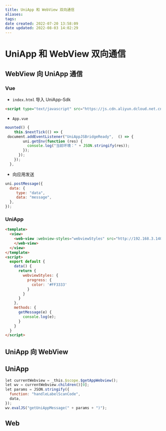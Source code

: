 ```yaml
---
title: UniApp 和 WebView 双向通信
aliases: 
tags: 
date created: 2022-07-20 13:58:09
date updated: 2022-08-03 14:02:29
---
```


# UniApp 和 WebView 双向通信

## WebView 向 UniApp 通信

### Vue

- `index.html` 导入 UniApp-Sdk

```html
<script type="text/javascript" src="https://js.cdn.aliyun.dcloud.net.cn/dev/uni-app/uni.webview.1.5.2.js"></script>
```

- `App.vue`

```javascript
mounted() {
    this.$nextTick(() => { 
 document.addEventListener("UniAppJSBridgeReady",  () => {
        uni.getEnv(function (res) {
          console.log("当前环境：" + JSON.stringify(res));
        });
      });
    });
  },
```

- 向应用发送

```javascript
uni.postMessage({
  data: {
     type: "data",
     data: "message",
  },
});
```

### UniApp

```html
<template>
  <view>
    <web-view :webview-styles="webviewStyles" src="http://192.168.3.140:8888/" @message="getMessage">
    </web-view>
  </view>
</template>
<script>
  export default {
    data() {
      return {
        webviewStyles: {
          progress: {
            color: '#FF3333'
          }
        }
      }
    },
    methods: {
      getMessage(e) {
        console.log(e);
      }
    }
  }
</script>
```

## UniApp 向 WebView

## UniApp

```javascript
let currentWebview = _this.$scope.$getAppWebview();
let wv = currentWebview.children()[0];
let params = JSON.stringify({
  function: "handleLabelScanCode",
  data,
});
wv.evalJS("getUniAppMessage(" + params + ")");
```

## Web

```javascript

```
